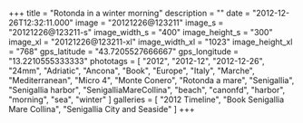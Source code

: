 +++
title = "Rotonda in a winter morning"
description = ""
date = "2012-12-26T12:32:11.000"
image = "20121226@123211"
image_s = "20121226@123211-s"
image_width_s = "400"
image_height_s = "300"
image_xl = "20121226@123211-xl"
image_width_xl = "1023"
image_height_xl = "768"
gps_latitude = "43.7205527666667"
gps_longitude = "13.2210555333333"
phototags = [ "2012", "2012-12", "2012-12-26", "24mm", "Adriatic", "Ancona", "Book", "Europe", "Italy", "Marche", "Mediterranean", "Micro 4", "Monte Conero", "Rotonda a mare", "Senigallia", "Senigallia harbor", "SenigalliaMareCollina", "beach", "canonfd", "harbor", "morning", "sea", "winter" ]
galleries = [ "2012 Timeline", "Book Senigallia Mare Collina", "Senigallia City and Seaside" ]
+++
